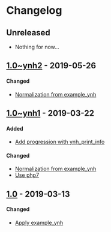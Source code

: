 Changelog
=========

## Unreleased
- Nothing for now...

## [1.0~ynh2](https://github.com/YunoHost-Apps/my_webapp_ynh/pull/39) - 2019-05-26

#### Changed
- [Normalization from example_ynh](https://github.com/YunoHost-Apps/my_webapp_ynh/pull/39/commits/cccc014552bf85fc682d1fc59e1b9c67ad8ec6f8)


## [1.0~ynh1](https://github.com/YunoHost-Apps/my_webapp_ynh/pull/34) - 2019-03-22

#### Added
- [Add progression with ynh_print_info](https://github.com/YunoHost-Apps/my_webapp_ynh/pull/34/commits/8c2f9fa5c7a6ab90ebbbee4eb4b82ed2be6ee292)

#### Changed
- [Normalization from example_ynh](https://github.com/YunoHost-Apps/my_webapp_ynh/pull/34/commits/034e5fc83c8515d2a7781548600ab82b44c8611b)
- [Use php7](https://github.com/YunoHost-Apps/my_webapp_ynh/pull/34/commits/0f0bef3b8ca06d8f36f3de90c3502c529a6bc280)


## [1.0](https://github.com/YunoHost-Apps/my_webapp_ynh/pull/31) - 2019-03-13

#### Changed
- [Apply example_ynh](https://github.com/YunoHost-Apps/my_webapp_ynh/pull/31)
